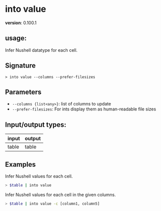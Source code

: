 # into value

**version**: 0.100.1

## **usage**:

Infer Nushell datatype for each cell.

## Signature

`> into value --columns --prefer-filesizes`

## Parameters

- `--columns {list<any>}`: list of columns to update
- `--prefer-filesizes`: For ints display them as human-readable file sizes

## Input/output types:

| input | output |
| ----- | ------ |
| table | table  |

## Examples

Infer Nushell values for each cell.

```bash
> $table | into value
```

Infer Nushell values for each cell in the given columns.

```bash
> $table | into value -c [column1, column5]
```

